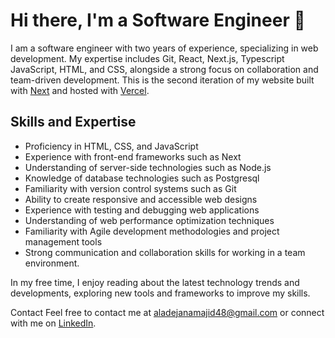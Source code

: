 # Hi there, I'm a Software Engineer 👋

 I am a software engineer with two years of experience, specializing in web development. My expertise includes Git, React, Next.js, Typescript JavaScript, HTML, and CSS, alongside a strong focus on collaboration and team-driven development. This is the second iteration of my website built with [Next](https://nextjs.org/) and hosted with [Vercel](https://vercel.com/).

## Skills and Expertise

- Proficiency in HTML, CSS, and JavaScript
- Experience with front-end frameworks such as Next
- Understanding of server-side technologies such as Node.js
- Knowledge of database technologies such as Postgresql
- Familiarity with version control systems such as Git
- Ability to create responsive and accessible web designs
- Experience with testing and debugging web applications
- Understanding of web performance optimization techniques
- Familiarity with Agile development methodologies and project management tools
- Strong communication and collaboration skills for working in a team environment.

In my free time, I enjoy reading about the latest technology trends and developments, exploring new tools and frameworks to improve my skills.

Contact
Feel free to contact me at [aladejanamajid48@gmail.com](aladejanamajid48@gmail.com) or connect with me on [LinkedIn](https://www.linkedin.com/in/abdul-majid-aladejana/).

